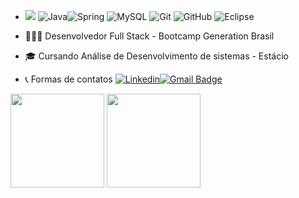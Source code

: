 - <a href="https://gifs.alphacoders.com/gifs/view/209661"><img src="https://giffiles.alphacoders.com/209/209661.gif"></a> ![Java](https://camo.githubusercontent.com/e17e119d8c9bb34ac9710be65d35d52a7e04cc260476760305525204df5f34b0/68747470733a2f2f696d672e736869656c64732e696f2f62616467652f2d4a6176612d3030373339363f7374796c653d666c61742d737175617265266c6f676f3d6a617661)![Spring](https://camo.githubusercontent.com/d8f7e93bdb728c656b784b48c9229b2224067c147978e345773f21c0ac43f324/68747470733a2f2f696d672e736869656c64732e696f2f62616467652f2d537072696e672d3644423333463f7374796c653d666c61742d737175617265266c6f676f3d737072696e67266c6f676f436f6c6f723d7768697465)
![MySQL](https://camo.githubusercontent.com/4eade77f6242a74645c408f1cc48b4c05f3c7c8a74d0bf15c2a1e259e4d357d9/68747470733a2f2f696d672e736869656c64732e696f2f62616467652f2d4d7953514c2d3434373941313f7374796c653d666c61742d737175617265266c6f676f3d6d7973716c266c6f676f436f6c6f723d7768697465)
![Git](https://camo.githubusercontent.com/edd3031a0956c904634f9a394267a6ba61e9a0bb95c9512a1fbc0725b4014d03/68747470733a2f2f696d672e736869656c64732e696f2f62616467652f2d4769742d626c61636b3f7374796c653d666c61742d737175617265266c6f676f3d676974)
![GitHub](https://camo.githubusercontent.com/85dc47a56a4e73ae7b6e64b3b4416785497e74219ae179ae8faaaca10d5a78d9/68747470733a2f2f696d672e736869656c64732e696f2f62616467652f2d4769744875622d3138313731373f7374796c653d666c61742d737175617265266c6f676f3d676974687562)  ![Eclipse](https://camo.githubusercontent.com/5395fa328395998163ba3ae03e20eb6cd633c2535f4149cc6b2f5fa40113ecaf/68747470733a2f2f696d672e736869656c64732e696f2f62616467652f2d45636c697073652d3243323235353f7374796c653d666c61742d737175617265266c6f676f3d65636c69707365266c6f676f436f6c6f723d7768697465)



- 👩🏻‍💻 Desenvolvedor Full Stack - Bootcamp Generation Brasil 
- 🎓 Cursando Análise de Desenvolvimento de sistemas - Estácio
- 📞 Formas de contatos [![Linkedin](https://img.shields.io/badge/-LinkedIn-blue?style=flat-square&logo=Linkedin&logoColor=white&link=https://https://www.linkedin.com/in/gustavo-martins-3a9980136//)](https://www.linkedin.com/in/gustavo-martins-3a9980136/)[![Gmail Badge](https://img.shields.io/badge/-Gmail-c14438?style=flat-square&logo=Gmail&logoColor=white&link=mailto:gustavomarttiins@gmail.com)](mailto:gustavomarttiins@gmail.com) 




<img height="150em" src="https://github-readme-stats.vercel.app/api?username=GustavoMarttiins&show_icons=true&hide_border=true&count_private=true&include_all_commits=true&theme=tokyonight" /> <img height="150em" src="https://github-readme-stats.vercel.app/api/top-langs/?username=carol-mira&exclude_repo=KNN-Image-Classification&show_icons=true&hide_border=true&layout=compact&langs_count=8&theme=tokyonight"/>




